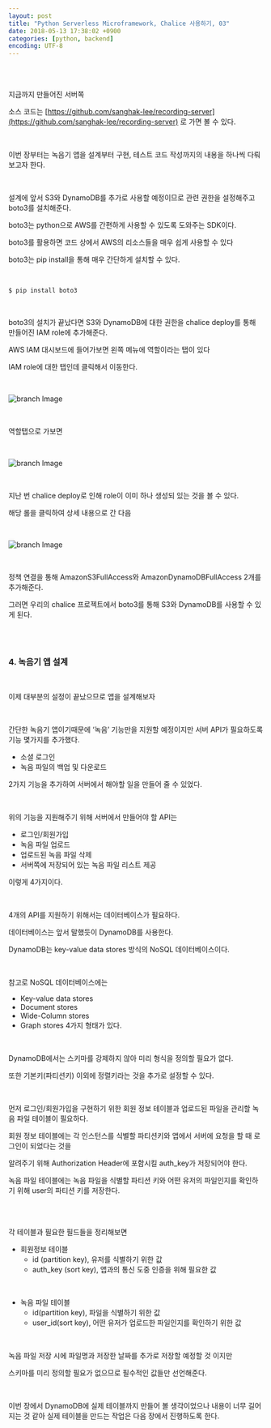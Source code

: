 ```yaml
---
layout: post
title: "Python Serverless Microframework, Chalice 사용하기, 03"
date: 2018-05-13 17:38:02 +0900
categories: [python, backend]
encoding: UTF-8
---
```


<br>
<br>

지금까지 만들어진 서버쪽 

소스 코드는 [https://github.com/sanghak-lee/recording-server](https://github.com/sanghak-lee/recording-server) 로 가면 볼 수 있다.

<br>

이번 장부터는 녹음기 앱을 설계부터 구현, 테스트 코드 작성까지의 내용을 하나씩 다뤄보고자 한다. 

<br>


설계에 앞서 S3와 DynamoDB를 추가로 사용할 예정이므로 관련 권한을 설정해주고 boto3를 설치해준다. 

boto3는 python으로 AWS를 간편하게 사용할 수 있도록 도와주는 SDK이다. 

boto3를 활용하면 코드 상에서 AWS의 리소스들을 매우 쉽게 사용할 수 있다 

boto3는 pip install을 통해 매우 간단하게 설치할 수 있다. 

<br>

```shell
$ pip install boto3
```

<br>

boto3의 설치가 끝났다면 S3와 DynamoDB에 대한 권한을 chalice deploy를 통해 만들어진 IAM role에 추가해준다. 

AWS IAM 대시보드에 들어가보면 왼쪽 메뉴에 역할이라는 탭이 있다 

IAM role에 대한 탭인데 클릭해서 이동한다. 


<br>


![branch Image](https://raw.githubusercontent.com/sanghak-lee/sanghak-lee.github.io/master/static/img/_posts/chalice_01.png)

<br>

역할탭으로 가보면 

<br>


![branch Image](https://raw.githubusercontent.com/sanghak-lee/sanghak-lee.github.io/master/static/img/_posts/chalice_02.png)

<br>

지난 번 chalice deploy로 인해 role이 이미 하나 생성되 있는 것을 볼 수 있다. 

해당 롤을 클릭하여 상세 내용으로 간 다음 

<br>


![branch Image](https://raw.githubusercontent.com/sanghak-lee/sanghak-lee.github.io/master/static/img/_posts/chalice_03.png)


<br>

정책 연결을 통해 AmazonS3FullAccess와 AmazonDynamoDBFullAccess 2개를 추가해준다. 

그러면 우리의 chalice 프로젝트에서 boto3를 통해 S3와 DynamoDB를 사용할 수 있게 된다.

<br>
<br>



### 4. 녹음기 앱 설계

<br> 

이제 대부분의 설정이 끝났으므로 앱을 설계해보자

<br>

간단한 녹음기 앱이기때문에 ‘녹음’ 기능만을 지원할 예정이지만 서버 API가 필요하도록 기능 몇가지를 추가했다.

- 소셜 로그인
- 녹음 파일의 백업 및 다운로드

2가지 기능을 추가하여 서버에서 해야할 일을 만들어 줄 수 있었다. 

<br>

위의 기능을 지원해주기 위해 서버에서 만들어야 할 API는 

- 로그인/회원가입
- 녹음 파일 업로드 
- 업로드된 녹음 파일 삭제
- 서버쪽에 저장되어 있는 녹음 파일 리스트 제공

이렇게 4가지이다. 

<br>

4개의 API를 지원하기 위해서는 데이터베이스가 필요하다. 

데이터베이스는 앞서 말했듯이 DynamoDB를 사용한다. 

DynamoDB는 key-value data stores 방식의 NoSQL 데이터베이스이다. 

<br>

참고로 NoSQL 데이터베이스에는 

* Key-value data stores
* Document stores
* Wide-Column stores
* Graph stores
4가지 형태가 있다. 

<br>

DynamoDB에서는 스키마를 강제하지 않아 미리 형식을 정의할 필요가 없다.

또한 기본키(파티션키) 이외에 정렬키라는 것을 추가로 설정할 수 있다. 

<br>

먼저 로그인/회원가입을 구현하기 위한 회원 정보 테이블과 업로드된 파일을 관리할 녹음 파일 테이블이 필요하다. 

회원 정보 테이블에는 각 인스턴스를 식별할 파티션키와  앱에서 서버에 요청을 할 때 로그인이 되었다는 것을 

알려주기 위해 Authorization Header에 포함시킬 auth_key가 저장되어야 한다. 


녹음 파일 테이블에는 녹음 파일을 식별할 파티션 키와 어떤 유저의 파일인지를 확인하기 위해 user의 파티션 키를 저장한다. 

<br>
<br>

각 테이블과 필요한 필드들을 정리해보면 

* 회원정보 테이블
    * id (partition key), 유저를 식별하기 위한 값 
    * auth_key (sort key), 앱과의 통신 도중 인증을 위해 필요한 값 

<br>

* 녹음 파일 테이블
    * id(partition key), 파일을 식별하기 위한 값
    * user_id(sort key), 어떤 유저가 업로드한 파일인지를 확인하기 위한 값


<br>

녹음 파일 저장 시에 파일명과 저장한 날짜를 추가로 저장할 예정할 것 이지만 

스키마를 미리 정의할 필요가 없으므로 필수적인 값들만 선언해준다. 

<br>


이번 장에서 DynamoDB에 실제 테이블까지 만들어 볼 생각이었으나 내용이 너무 길어지는 것 같아 실제 테이블을 만드는 작업은 다음 장에서 진행하도록 한다. 


<br>
<br>
